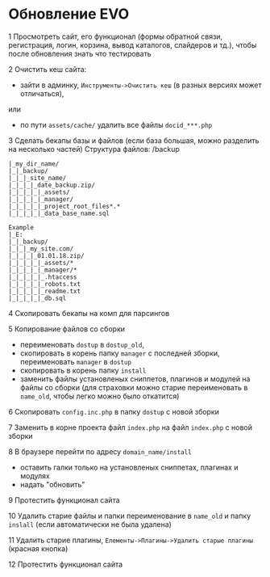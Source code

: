 # Обновление EVO

1 Просмотреть сайт, его функционал (формы обратной связи, регистрация, логин, корзина, вывод каталогов, слайдеров и тд.), чтобы после обновления знать что тестировать

2 Очистить кеш сайта:
  - зайти в админку, `Инструменты->Очистить кеш` (в разных версиях может отличаться),
  
  или
  - по пути `assets/cache/` удалить все файлы `docid_***.php`

3 Сделать бекапы базы и файлов (если база большая, можно разделить на несколько частей)
  Структура файлов:
  /backup

    |_my_dir_name/
    |_|_backup/
    |_|_|_site_name/
    |_|_|_|_date_backup.zip/
    |_|_|_|_|_assets/
    |_|_|_|_|_manager/
    |_|_|_|_|_project_root_files*.*
    |_|_|_|_|_data_base_name.sql 
    
    Example
    |_E:
    |_|_backup/
    |_|_|_my_site.com/
    |_|_|_|_01.01.18.zip/
    |_|_|_|_|_assets/*
    |_|_|_|_|_manager/*
    |_|_|_|_|_.htaccess
    |_|_|_|_|_robots.txt
    |_|_|_|_|_readme.txt
    |_|_|_|_|_db.sql

4 Скопировать бекапы на комп для парсингов

5 Копирование файлов со сборки 

 - переименовать `dostup` в `dostup_old`,
 - скопировать в корень папку `manager` с последней зборки, переименовать `manager` в `dostup`
 - скопировать в корень папку `install`
 - заменить файлы установленых сниппетов, плагинов и модулей на файлы со сборки (для страховки можно старие переименовать в `name_old`, чтобы легко можно было откатится)

6 Скопировать `config.inc.php` в папку `dostup` с новой зборки

7 Заменить в корне проекта файл `index.php` на файл `index.php` с новой зборки

8 В браузере перейти по адресу `domain_name/install`
 - оставить галки только на установленых сниппетах, плагинах и модулях
 - надать "обновить"

9 Протестить функционал сайта

10 Удалить старие файлы и папки переименование в `name_old` и папку `inslall` (если автоматически не была удалена)

11 Удалить старие плагины, `Елементы->Плагины->Удалить старые плагины` (красная кнопка)

12 Протестить функционал сайта